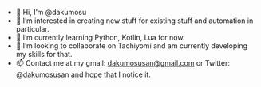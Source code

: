 - 👋 Hi, I’m @dakumosu
- 👀 I’m interested in creating new stuff for existing stuff and automation in particular.
- 🌱 I’m currently learning Python, Kotlin, Lua for now.
- 💞️ I’m looking to collaborate on Tachiyomi and am currently developing my skills for that.
- 📫 Contact me at my gmail: dakumosusan@gmail.com or Twitter: @dakumosusan and hope that I notice it.

<!---
dakumosu/dakumosu is a ✨ special ✨ repository because its `README.md` (this file) appears on your GitHub profile.
You can click the Preview link to take a look at your changes.
--->
